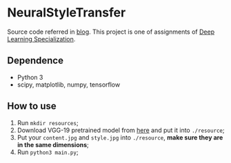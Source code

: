 # NeuralStyleTransfer

Source code referred in [blog](https://pandara.xyz/2018/06/09/nst/). This project is one of assignments of [Deep Learning Specialization][coursera_deeplearning].

## Dependence

* Python 3
* scipy, matplotlib, numpy, tensorflow

## How to use

1. Run `mkdir resources`;
2. Download VGG-19 pretrained model from [here][vgg19_download_link] and put it into `./resource`;
3. Put your `content.jpg` and `style.jpg` into `./resource`, **make sure they are in the same dimensions**;
4. Run `python3 main.py`;


[vgg19_download_link]: http://www.vlfeat.org/matconvnet/models/imagenet-vgg-verydeep-19.mat
[coursera_deeplearning]: https://www.coursera.org/specializations/deep-learning

